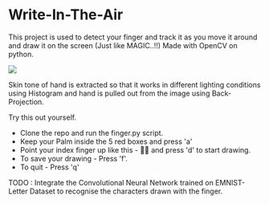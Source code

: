 # Write-In-The-Air

This project is used to detect your finger and track it as you move it around and draw it on the screen (Just like MAGIC..!!)
Made with OpenCV on python.

 ![](finger-drawing.gif)

Skin tone of hand is extracted so that it works in different lighting conditions using Histogram and hand is pulled out from the image using Back-Projection.

Try this out yourself.
 - Clone the repo and run the finger.py script.
 - Keep your Palm inside the 5 red boxes and press 'a'
 - Point your index finger up like this - ☝🏻 and press 'd' to start drawing.
 - To save your drawing - Press 'f'.
 - To quit - Press 'q'
 
 
 
TODO : 
Integrate the Convolutional Neural Network trained on EMNIST-Letter Dataset to recognise the characters drawn with the finger.
